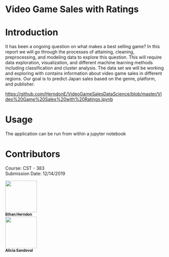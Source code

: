 # Video Game Sales with Ratings

# Introduction
It has been a ongoing question on what makes a best selling game? In this report we will go through the 
processes of attaining, cleaning, preprocessing, and modeling data to explore this question. This will require 
data exploration, visualization, and different machine learning methods including classification and cluster analysis. 
The data set we will be working and exploring with contains information about video game sales in different regions. Our goal 
is to predict Japan sales based on the genre, platform, and publisher.

https://github.com/HerndonE/VideoGameSalesDataScience/blob/master/Video%20Game%20Sales%20with%20Ratings.ipynb

# Usage
The application can be run from within a jupyter notebook

# Contributors
Course: CST - 383    
Submission Date: 12/14/2019    

<thead>
<tr>
<th align="center"><a href="https://github.com/HerndonE"><img src="https://avatars2.githubusercontent.com/u/16469939?s=460&v=4" width="100px;" style="max-width:100%;"><br><sub><b>Ethan Herndon</b></sub></a><br></th>
<th align="center"><a href="https://github.com/alicias455"><img src="https://avatars0.githubusercontent.com/u/54601838?s=400&v=4" width="100px;" style="max-width:100%;"><br><sub><b>Alicia Sandoval</b></sub></a><br></th>
</tr>
</thead>

